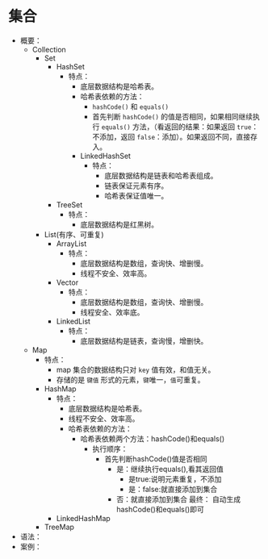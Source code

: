# 集合
- 概要：
    - Collection
        - Set
            - HashSet
                - 特点：
                    - 底层数据结构是哈希表。
                    - 哈希表依赖的方法：
                        - `hashCode()` 和 `equals()`
                        - 首先判断 `hashCode()` 的值是否相同，如果相同继续执行 `equals()` 方法，（看返回的结果：如果返回 `true`：不添加，返回 `false`：添加）。如果返回不同，直接存入。
                    - LinkedHashSet
                        - 特点：
                            - 底层数据结构是链表和哈希表组成。
                            - 链表保证元素有序。
                            - 哈希表保证值唯一。
            - TreeSet
                - 特点：
                    - 底层数据结构是红黑树。
        - List(有序、可重复)
            - ArrayList
                - 特点：
                    - 底层数据结构是数组，查询快、增删慢。
                    - 线程不安全、效率高。
            - Vector
                - 特点：
                    - 底层数据结构是数组，查询快、增删慢。
                    - 线程安全、效率底。
            - LinkedList
                - 特点：
                    - 底层数据结构是链表，查询慢，增删快。
    - Map
        - 特点：
            - map 集合的数据结构只对 `key` 值有效，和值无关。
            - 存储的是 `键值` 形式的元素，`键`唯一，`值`可重复。
        - HashMap
            - 特点：
                - 底层数据结构是哈希表。
                - 线程不安全、效率高。
                - 哈希表依赖的方法：
                    -  哈希表依赖两个方法：hashCode()和equals()
                        - 执行顺序：
                            - 首先判断hashCode()值是否相同
                                - 是：继续执行equals(),看其返回值
                                    - 是true:说明元素重复，不添加
                                    - 是：false:就直接添加到集合
                                - 否：就直接添加到集合
                最终：
                    自动生成hashCode()和equals()即可
            - LinkedHashMap
        - TreeMap
- 语法：
- 案例：
